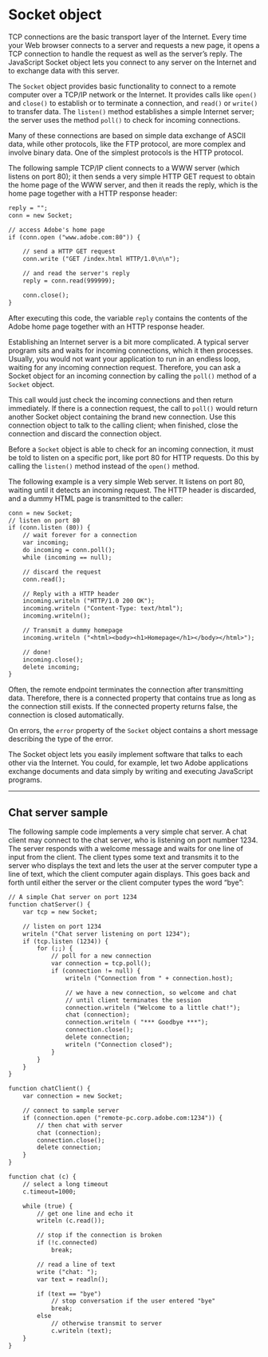 # Socket object

TCP connections are the basic transport layer of the Internet. Every time your Web browser connects to a
server and requests a new page, it opens a TCP connection to handle the request as well as the server’s
reply. The JavaScript Socket object lets you connect to any server on the Internet and to exchange data
with this server.

The `Socket` object provides basic functionality to connect to a remote computer over a TCP/IP network or
the Internet. It provides calls like `open()` and `close()` to establish or to terminate a connection, and
`read()` or `write()` to transfer data. The `listen()` method establishes a simple Internet server; the server
uses the method `poll()` to check for incoming connections.

Many of these connections are based on simple data exchange of ASCII data, while other protocols, like
the FTP protocol, are more complex and involve binary data. One of the simplest protocols is the HTTP
protocol.

The following sample TCP/IP client connects to a WWW server (which listens on port 80); it then
sends a very simple HTTP GET request to obtain the home page of the WWW server, and then it reads the
reply, which is the home page together with a HTTP response header:

```default
reply = "";
conn = new Socket;

// access Adobe's home page
if (conn.open ("www.adobe.com:80")) {

    // send a HTTP GET request
    conn.write ("GET /index.html HTTP/1.0\n\n");

    // and read the server's reply
    reply = conn.read(999999);

    conn.close();
}
```

After executing this code, the variable `reply` contains the contents of the Adobe home page together
with an HTTP response header.

Establishing an Internet server is a bit more complicated. A typical server program sits and waits for
incoming connections, which it then processes. Usually, you would not want your application to run in an
endless loop, waiting for any incoming connection request. Therefore, you can ask a Socket object for an
incoming connection by calling the `poll()` method of a `Socket` object.

This call would just check the incoming connections and then return immediately. If there is a connection request,
the call to `poll()` would return another Socket object containing the brand new connection. Use this connection
object to talk to the calling client; when finished, close the connection and discard the connection object.

Before a `Socket` object is able to check for an incoming connection, it must be told to listen on a specific
port, like port 80 for HTTP requests. Do this by calling the `listen()` method instead of the `open()`
method.

The following example is a very simple Web server. It listens on port 80, waiting until it detects an
incoming request. The HTTP header is discarded, and a dummy HTML page is transmitted to the caller:

```default
conn = new Socket;
// listen on port 80
if (conn.listen (80)) {
    // wait forever for a connection
    var incoming;
    do incoming = conn.poll();
    while (incoming == null);

    // discard the request
    conn.read();

    // Reply with a HTTP header
    incoming.writeln ("HTTP/1.0 200 OK");
    incoming.writeln ("Content-Type: text/html");
    incoming.writeln();

    // Transmit a dummy homepage
    incoming.writeln ("<html><body><h1>Homepage</h1></body></html>");

    // done!
    incoming.close();
    delete incoming;
}
```

Often, the remote endpoint terminates the connection after transmitting data. Therefore, there is a
connected property that contains true as long as the connection still exists. If the connected property
returns false, the connection is closed automatically.

On errors, the `error` property of the `Socket` object contains a short message describing the type of the
error.

The Socket object lets you easily implement software that talks to each other via the Internet. You could,
for example, let two Adobe applications exchange documents and data simply by writing and executing
JavaScript programs.

---

## Chat server sample

The following sample code implements a very simple chat server. A chat client may connect to the chat
server, who is listening on port number 1234. The server responds with a welcome message and waits for
one line of input from the client. The client types some text and transmits it to the server who displays the
text and lets the user at the server computer type a line of text, which the client computer again displays.
This goes back and forth until either the server or the client computer types the word “bye”:

```default
// A simple Chat server on port 1234
function chatServer() {
    var tcp = new Socket;

    // listen on port 1234
    writeln ("Chat server listening on port 1234");
    if (tcp.listen (1234)) {
        for (;;) {
            // poll for a new connection
            var connection = tcp.poll();
            if (connection != null) {
                writeln ("Connection from " + connection.host);

                // we have a new connection, so welcome and chat
                // until client terminates the session
                connection.writeln ("Welcome to a little chat!");
                chat (connection);
                connection.writeln ( "*** Goodbye ***");
                connection.close();
                delete connection;
                writeln ("Connection closed");
            }
        }
    }
}

function chatClient() {
    var connection = new Socket;

    // connect to sample server
    if (connection.open ("remote-pc.corp.adobe.com:1234")) {
        // then chat with server
        chat (connection);
        connection.close();
        delete connection;
    }
}

function chat (c) {
    // select a long timeout
    c.timeout=1000;

    while (true) {
        // get one line and echo it
        writeln (c.read());

        // stop if the connection is broken
        if (!c.connected)
            break;

        // read a line of text
        write ("chat: ");
        var text = readln();

        if (text == "bye")
            // stop conversation if the user entered "bye"
            break;
        else
            // otherwise transmit to server
            c.writeln (text);
    }
}
```
